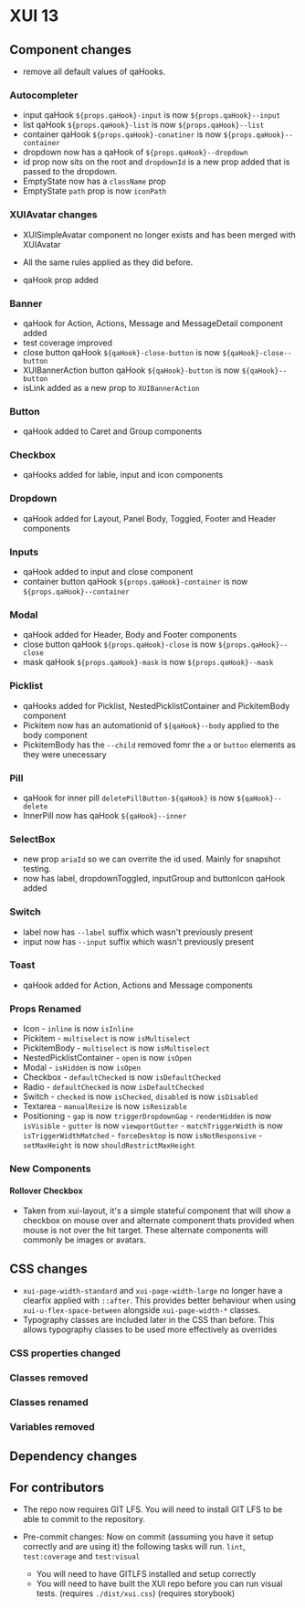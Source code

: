 # XUI 13

## Component changes
* remove all default values of qaHooks.

### Autocompleter
* input qaHook `${props.qaHook}-input` is now `${props.qaHook}--input`
* list qaHook `${props.qaHook}-list` is now `${props.qaHook}--list`
* container qaHook `${props.qaHook}-conatiner` is now `${props.qaHook}--container`
* dropdown now has a qaHook of `${props.qaHook}--dropdown`
* id prop now sits on the root and `dropdownId` is a new prop added that is passed to the dropdown.
* EmptyState now has a `className` prop
* EmptyState `path` prop is now `iconPath`

### XUIAvatar changes
* XUISimpleAvatar component no longer exists and has been merged with XUIAvatar
 - All the same rules applied as they did before.
* qaHook prop added

### Banner
* qaHook for Action, Actions, Message and MessageDetail component added
* test coverage improved
* close button qaHook `${qaHook}-close-button` is now `${qaHook}-close--button`
* XUIBannerAction button qaHook `${qaHook}-button` is now `${qaHook}--button`
* isLink added as a new prop to `XUIBannerAction`

### Button
* qaHook added to Caret and Group components

### Checkbox
* qaHooks added for lable, input and icon components

### Dropdown
* qaHook added for Layout, Panel Body, Toggled, Footer and Header components

### Inputs
* qaHook added to input and close component
* container button qaHook `${props.qaHook}-container` is now `${props.qaHook}--container`

### Modal
* qaHook added for Header, Body and Footer components
* close button qaHook `${props.qaHook}-close` is now `${props.qaHook}--close`
* mask qaHook `${props.qaHook}-mask` is now `${props.qaHook}--mask`

### Picklist
* qaHooks added for Picklist, NestedPicklistContainer and PickitemBody component
* Pickitem now has an automationid of `${qaHook}--body` applied to the body component
* PickitemBody has the `--child` removed fomr the `a` or `button` elements as they were unecessary

### Pill
* qaHook for inner pill `deletePillButton-${qaHook}` is now `${qaHook}--delete`
* InnerPill now has qaHook `${qaHook}--inner`

### SelectBox
* new prop `ariaId` so we can overrite the id used. Mainly for snapshot testing.
* now has label, dropdownToggled, inputGroup and buttonIcon qaHook added

### Switch
* label now has `--label` suffix which wasn't previously present
* input now has `--input` suffix which wasn't previously present

### Toast
* qaHook added for Action, Actions and Message components

### Props Renamed
* Icon - `inline` is now `isInline`
* Pickitem - `multiselect` is now `isMultiselect`
* PickitemBody - `multiselect` is now `isMultiselect`
* NestedPicklistContainer - `open` is now `isOpen`
* Modal - `isHidden` is now `isOpen`
* Checkbox - `defaultChecked` is now `isDefaultChecked`
* Radio - `defaultChecked`	is now `isDefaultChecked`
* Switch - `checked` is now `isChecked`, `disabled` is now `isDisabled`
* Textarea - `manualResize` is now `isResizable`
* Positioning - `gap` is now `triggerDropdownGap`
             - `renderHidden` is now `isVisible`
             - `gutter` is now `viewportGutter`
             - `matchTriggerWidth` is now `isTriggerWidthMatched`
             - `forceDesktop` is now `isNotResponsive`
             - `setMaxHeight` is now `shouldRestrictMaxHeight`

### New Components
#### Rollover Checkbox
* Taken from xui-layout, it's a simple stateful component that will show a checkbox on mouse over and alternate component thats provided when mouse is not over the hit target. These alternate components will commonly be images or avatars.


## CSS changes

* `xui-page-width-standard` and `xui-page-width-large` no longer have a clearfix applied with `::after`. This provides
better behaviour when using `xui-u-flex-space-between` alongside `xui-page-width-*` classes.
* Typography classes are included later in the CSS than before. This allows typography classes to be used more effectively
as overrides

### CSS properties changed

### Classes removed

### Classes renamed

### Variables removed

## Dependency changes

## For contributors
* The repo now requires GIT LFS. You will need to install GIT LFS to be able to commit to the repository.

* Pre-commit changes: Now on commit (assuming you have it setup correctly and are using it) the following tasks will run. `lint`, `test:coverage` and `test:visual`
	* You will need to have GITLFS installed and setup correctly
	* You will need to have built the XUI repo before you can run visual tests. (requires `./dist/xui.css`) (requires storybook)

